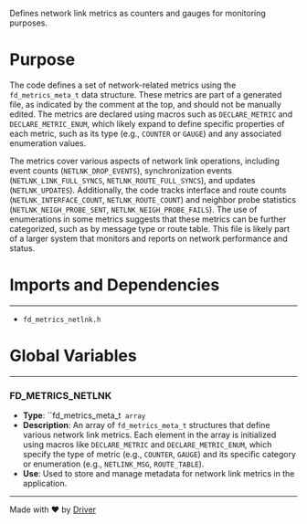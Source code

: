 <!--------------------------------------------------------------------------------->
<!-- IMPORTANT: This file is auto-generated by Driver (https://driver.ai). -------->
<!-- Manual edits may be overwritten on future commits. --------------------------->
<!--------------------------------------------------------------------------------->

Defines network link metrics as counters and gauges for monitoring purposes.

# Purpose
The code defines a set of network-related metrics using the `fd_metrics_meta_t` data structure. These metrics are part of a generated file, as indicated by the comment at the top, and should not be manually edited. The metrics are declared using macros such as `DECLARE_METRIC` and `DECLARE_METRIC_ENUM`, which likely expand to define specific properties of each metric, such as its type (e.g., `COUNTER` or `GAUGE`) and any associated enumeration values.

The metrics cover various aspects of network link operations, including event counts (`NETLNK_DROP_EVENTS`), synchronization events (`NETLNK_LINK_FULL_SYNCS`, `NETLNK_ROUTE_FULL_SYNCS`), and updates (`NETLNK_UPDATES`). Additionally, the code tracks interface and route counts (`NETLNK_INTERFACE_COUNT`, `NETLNK_ROUTE_COUNT`) and neighbor probe statistics (`NETLNK_NEIGH_PROBE_SENT`, `NETLNK_NEIGH_PROBE_FAILS`). The use of enumerations in some metrics suggests that these metrics can be further categorized, such as by message type or route table. This file is likely part of a larger system that monitors and reports on network performance and status.
# Imports and Dependencies

---
- `fd_metrics_netlnk.h`


# Global Variables

---
### FD\_METRICS\_NETLNK
- **Type**: ``fd_metrics_meta_t` array`
- **Description**: An array of `fd_metrics_meta_t` structures that define various network link metrics. Each element in the array is initialized using macros like `DECLARE_METRIC` and `DECLARE_METRIC_ENUM`, which specify the type of metric (e.g., `COUNTER`, `GAUGE`) and its specific category or enumeration (e.g., `NETLINK_MSG`, `ROUTE_TABLE`).
- **Use**: Used to store and manage metadata for network link metrics in the application.



---
Made with ❤️ by [Driver](https://www.driver.ai/)